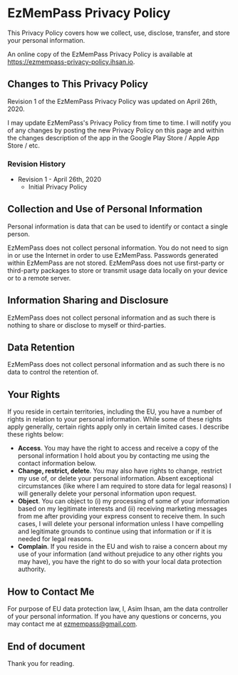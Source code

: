 # EzMemPass Privacy Policy

This Privacy Policy covers how we collect, use, disclose, transfer, and store your personal information.

An online copy of the EzMemPass Privacy Policy is available at https://ezmempass-privacy-policy.ihsan.io.

## Changes to This Privacy Policy

Revision 1 of the EzMemPass Privacy Policy was updated on April 26th, 2020.

I may update EzMemPass's Privacy Policy from time to time. I will notify you of any changes by posting the new Privacy Policy on this page and within the changes description of the app in the Google Play Store / Apple App Store / etc.

### Revision History

- Revision 1 - April 26th, 2020
    - Initial Privacy Policy

## Collection and Use of Personal Information

Personal information is data that can be used to identify or contact a single person.

EzMemPass does not collect personal information. You do not need to sign in or use the Internet in order to use EzMemPass. Passwords generated within EzMemPass are not stored. EzMemPass does not use first-party or third-party packages to store or transmit usage data locally on your device or to a remote server.

## Information Sharing and Disclosure

EzMemPass does not collect personal information and as such there is nothing to share or disclose to myself or third-parties.

## Data Retention

EzMemPass does not collect personal information and as such there is no data to control the retention of.

## Your Rights

If you reside in certain territories, including the EU, you have a number of rights in relation to your personal information. While some of these rights apply generally, certain rights apply only in certain limited cases. I describe these rights below:

-   **Access**. You may have the right to access and receive a copy of the personal information I hold about you by contacting me using the contact information below.
-   **Change, restrict, delete**. You may also have rights to change, restrict my use of, or delete your personal information. Absent exceptional circumstances (like where I am required to store data for legal reasons) I will generally delete your personal information upon request.
-   **Object**. You can object to (i) my processing of some of your information based on my legitimate interests and (ii) receiving marketing messages from me after providing your express consent to receive them. In such cases, I will delete your personal information unless I have compelling and legitimate grounds to continue using that information or if it is needed for legal reasons.
-   **Complain**. If you reside in the EU and wish to raise a concern about my use of your information (and without prejudice to any other rights you may have), you have the right to do so with your local data protection authority.

## How to Contact Me

For purpose of EU data protection law, I, Asim Ihsan, am the data controller of your personal information. If you have any questions or concerns, you may contact me at ezmempass@gmail.com.

## End of document

Thank you for reading.
